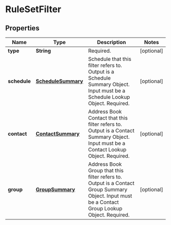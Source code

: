 
# RuleSetFilter

## Properties
Name | Type | Description | Notes
------------ | ------------- | ------------- | -------------
**type** | **String** | Required. |  [optional]
**schedule** | [**ScheduleSummary**](ScheduleSummary.md) | Schedule that this filter refers to. Output is a Schedule Summary Object. Input must be a Schedule Lookup Object. Required. |  [optional]
**contact** | [**ContactSummary**](ContactSummary.md) | Address Book Contact that this filter refers to. Output is a Contact Summary Object. Input must be a Contact Lookup Object. Required. |  [optional]
**group** | [**GroupSummary**](GroupSummary.md) | Address Book Group that this filter refers to. Output is a Contact Group Summary Object. Input must be a Contact Group Lookup Object. Required. |  [optional]



